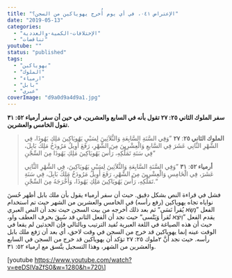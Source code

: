 ```yaml
---
title: "الإعتراض ٠٤١، في أي يوم أُخرج يهوياكين من السجن؟"
date: "2019-05-13"
categories: 
  - "الإختلافات-الكمية-والعددية"
  - "تناقضات"
youtube: ""
status: "published"
tags: 
  - "يهوياكين"
  - "الملوك"
  - "ارمياء"
  - "بابل"
  - "عبري"
coverImage: "d9a0d9a4d9a1.jpg"
---
```


**سفر الملوك الثاني ٢٥: ٢٧ تقول بأنه في السابع والعشرين، في حين أن سفر أرمياء ٥٢: ٣١ تقول الخامس والعشرين.**

> **الملوك الثاني ٢٥**: **٢٧** ”وَفِي السَّنَةِ السَّابِعَةِ وَالثَّلاَثِينَ لِسَبْيِ يَهُويَاكِينَ مَلِكِ يَهُوذَا، فِي الشَّهْرِ الثَّانِي عَشَرَ فِي السَّابعِ وَالْعِشْرِينَ مِنَ الشَّهْرِ، رَفَعَ أَوِيلُ مَرُودَخُ مَلِكُ بَابِلَ، فِي سَنَةِ تَمَلُّكِهِ، رَأْسَ يَهُويَاكِينَ مَلِكِ يَهُوذَا مِنَ السِّجْنِ“
> 
> **أرمياء ٥٢**: **٣١** ”وَفِي السَّنَةِ السَّابِعَةِ وَالثَّلاَثِينَ لِسَبْيِ يَهُويَاكِينَ، فِي الشَّهْرِ الثَّانِي عَشَرَ، فِي الْخَامِسِ وَالْعِشْرِينَ مِنَ الشَّهْرِ، رَفَعَ أَوِيلُ مَرُودَخُ مَلِكُ بَابِلَ، فِي سَنَةِ تَمَلُّكِهِ، رَأْسَ يَهُويَاكِينَ مَلِكِ يَهُوذَا، وَأَخْرَجَهُ مِنَ السِّجْنِ.“

فشل في قراءة النص بشكل دقيق. حيث أن سفر أرمياء يقول بأن ملك بابل أظهر حُسنَ نواياه تجاه يهوياكين (رفع رأسه) في الخامس والعشرين من الشهر حيث تم استخدام الفعل ”נָשָׂא يُقرأ نَسَى“ ثم بعد ذلك أخرجه من بيت السجن حيث نجد أن النص العبري يقدم الفعل ”וַיֹּצֵא تُقرأ وَيَتْسى“ حيث نجد أن الفعل الثاني قد سُبِقَ بحرف العطف واو، حيث أن هذه الصياغة في اللغة العبرية تُفيد الترتيب وبالتالي فإن الحدثين لم يقعا في الوقت عينه إنما يهوياكين قد خرج من السجن في وقت لاحق، أي بعد أن رَفع ملك بابل رأسه. حيث نجد أنَّ ٢ملوك ٢٥: ٢٧ تؤكد أن يهوياكين قد خرج من السجن في السابع والعشرين من الشهر، وهذا التسجيل يتَّسق مع ارمياء ٥٢: ٣١.

\[youtube https://www.youtube.com/watch?v=eeDSIVaZfS0&w=1280&h=720\]
